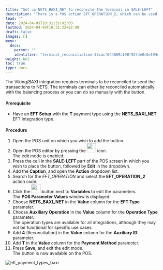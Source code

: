 ```yaml
---
title: "Set up NETS_BAXI_NET to reconcile the terminal in SALE-LEFT"
description: "There is a POS action EFT_OPERATION_2, which can be used to perform different functions on different terminals. These actions include reconciling the terminal, downloading/checking for updates, and checking connection or voiding the previous transactions."
lead: ""
date: 2024-04-09T10:31:32+02:00
lastmod: 2024-04-09T10:31:32+02:00
draft: false
images: []
menu:
  docs:
    parent: ""
    identifier: "terminal_reconciliation-35cacf644569c190f92fde0c6e194ddf"
weight: 663
toc: true
type: docs
---
```



The Viking/BAXI integration requires terminals to be reconciled to send the transactions to NETS. The terminals can either be reconciled automatically with the balancing process or you can do so manually with the button.

#### Prerequisite

- Have an **EFT Setup** with the **T** payment type using the **NETS_BAXI_NET** EFT integration type. 

#### Procedure

1. Open the POS unit on which you wish to add the button.
2. Open the POS editor by pressing the <image src="Images/cog.PNG" width="30" height="30"> icon.    
   The edit mode is enabled.
3. Press the cell in the **SALE-LEFT** part of the POS screen in which you wish to place the button, followed by **Edit** in the dropdown.
4. Add the **Caption**, and open the **Action** dropdown list.
5. Search for the *EFT_OPERATION* and select the **EFT_OPERATION_2** action code.       
6. Click the <image src="Images/edit_icon.PNG" width="30" height="30"> button next to **Variables** to edit the parameters.     
   The **POS Parameter Values** window is displayed.
7. Choose **NETS_BAXI_NET** in the **Value** column for the **EFT Type** parameter.
8. Choose **Auxiliary Operation** in the **Value** column for the **Operation Type** parameter.      
   The operation types are available for all integrations, although they may not be functional for specific use cases. 
9. Add **4** (Reconciliation) in the **Value** column for the **Auxiliary ID** parameter. 
10. Add **T** in the **Value** column for the **Payment Method** parameter.     
11. Press **Save**, and exit the edit mode.     
    The button is now available on the POS.

![eft_payment_types_baxi](eft_payment_types_baxi.PNG)